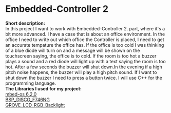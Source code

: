 # Embedded-Controller 2
<b>Short description:</b><br/>
In this project I want to work with Embedded-Controller 2. part, where it's a bit more advanced. I have a case that is about an office environment. In the office 
I need to write out which office the Controller is placed, I need to get an accurate tempature the office has. If the office is too cold I was thinking of 
a blue diode will turn on and a message will be shown on the touchscreen saying, the office is to cold. If the room is too hot a buzzer plays a sound and a red 
diode will light up with a text saying the room is too hot. After a few seconds the buzzer will shut down.In the evening if a high pitch noise happens, 
the buzzer will play a high pitch sound. If I want to shut down the buzzer I need to press a button twice. I will use C++ for the programming language. <br/>
<b>The Libraries I used for my project:</b> <br/>
<a href="https://github.com/ARMmbed/mbed-os.git">mbed-os 6.2.0</a> <br/>
<a href="https://os.mbed.com/teams/ST/code/BSP_DISCO_F746NG/">BSP_DISCO_F746NG</a> <br/>
<a href="https://os.mbed.com/users/cmatz3/code/Grove_LCD_RGB_Backlight/">GROVE_LCD_RGB_Backlight</a>